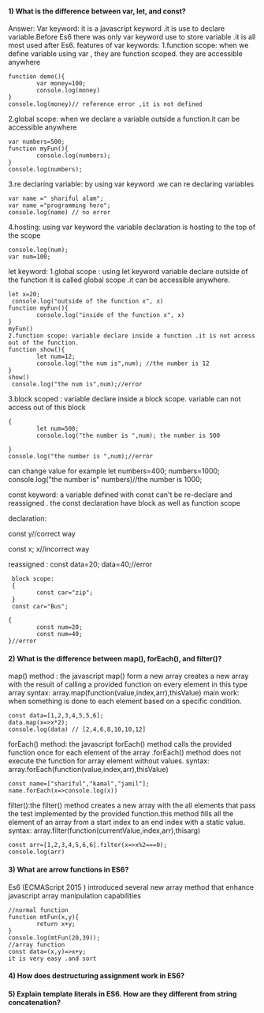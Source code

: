 
#### 1) What is the difference between var, let, and const?
Answer:
        Var  keyword:
it is a javascript keyword .it is use to  declare variable.Before Es6 there was only var keyword use to store variable .it is all most used after Es6.
features of var keywords:
1.function scope:
when we define variable using var , they are function scoped. they are accessible anywhere
```
function demo(){
        var money=100;
        console.log(money)
}
console.log(money)// reference error ,it is not defined
```
2.global scope: when we declare a variable outside a function.it can be accessible anywhere

```
var numbers=500;
function myFun(){
        console.log(numbers);
}
console.log(numbers);

```
3.re declaring variable: by using var keyword .we can re declaring variables
```
var name =" shariful alam";
var name ="programming hero";
console.log(name) // no error
```
4.hosting: using var keyword  the variable declaration is hosting  to the top of the scope
```
console.log(num);
var num=100;
```
   let keyword:
1.global scope : using let keyword variable declare  outside of the function  it is called global scope .it can be accessible anywhere.
```
let x=20;
 console.log("outside of the function x", x)
function myFun(){
        console.log("inside of the function x", x)
}
myFun()
2.function scope: variable declare inside a function .it is not access out of the function.
function show(){
        let num=12;
        console.log("the num is",num); //the number is 12
}
show()
 console.log("the num is",num);//error
```
3.block scoped : variable declare inside a block scope. variable can not access out of this block
```
{
        let num=500;
        console.log("the number is ",num); the number is 500

}
console.log("the number is ",num);//error
```
can change value  for example
let numbers=400;
numbers=1000;
console.log("the number is" numbers)//the number is 1000;


const keyword:
a variable defined with const can't be re-declare and reassigned . the const declaration have block as well as function scope

declaration:

const y//correct way

const x;
x//incorrect way

reassigned :
const data=20;
 data=40;//error
```
 block scope:
 {
        const car="zip";
 }
 const car="Bus";
```
```
{
        const num=20;
        const num=40;
}//error
```

#### 2) What is the difference between map(), forEach(), and filter()?

map() method : the javascript map() form a new array creates a new array  with the result of calling a provided function on every element  in this type array
syntax: array.map(function(value,index,arr),thisValue)
main work: when something is done to each element based on a specific condition.
```
const data=[1,2,3,4,5,5,6];
data.map(x=>x*2);
console.log(data) // [2,4,6,8,10,10,12]

```
forEach() method: the javascript forEach() method calls the provided function once  for each element of the array .forEach() method does not execute the function for  array element without values.
syntax: array.forEach(function(value,index,arr),thisValue)
```
const name=["shariful","kamal","jamil"];
name.forEach(x=>console.log(x))
```
filter():the filter() method creates a new array  with the all elements that pass the test implemented by the provided function.this  method fills  all the element of  an  array from a start index to an end index with a static value.
syntax: array.filter(function(currentValue,index,arr),thisarg)
```
const arr=[1,2,3,4,5,6,6].filter(x=>x%2===0);
console.log(arr)
```
#### 3) What are arrow functions in ES6?
Es6 (ECMAScript 2015 ) introduced several new array method that enhance  javascript  array manipulation capabilities
```
//normal function
function mtFun(x,y){
        return x+y;
}
console.log(mtFun(20,39));
//array function
const data=(x,y)=>x+y;
it is very easy .and sort
```

#### 4) How does destructuring assignment work in ES6?

#### 5) Explain template literals in ES6. How are they different from string concatenation?



